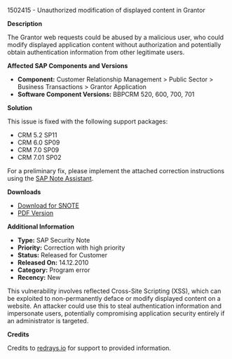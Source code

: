 1502415 - Unauthorized modification of displayed content in Grantor

**Description**

The Grantor web requests could be abused by a malicious user, who could modify displayed application content without authorization and potentially obtain authentication information from other legitimate users.

**Affected SAP Components and Versions**

- **Component:** Customer Relationship Management > Public Sector > Business Transactions > Grantor Application
- **Software Component Versions:** BBPCRM 520, 600, 700, 701

**Solution**

This issue is fixed with the following support packages:
- CRM 5.2 SP11
- CRM 6.0 SP09
- CRM 7.0 SP09
- CRM 7.01 SP02

For a preliminary fix, please implement the attached correction instructions using the [SAP Note Assistant](https://me.sap.com/corrins/0001502415/63).

**Downloads**

- [Download for SNOTE](https://notesdownloads.sap.com/note/0040000008893152017)
- [PDF Version](https://userapps.support.sap.com/sap/support/sfm/notes/print/0001502415?language=en-US&token=9AEE567D7DD03B5FB73C78D02F8AD0AD)

**Additional Information**

- **Type:** SAP Security Note
- **Priority:** Correction with high priority
- **Status:** Released for Customer
- **Released On:** 14.12.2010
- **Category:** Program error
- **Recency:** New

This vulnerability involves reflected Cross-Site Scripting (XSS), which can be exploited to non-permanently deface or modify displayed content on a website. An attacker could use this to steal authentication information and impersonate users, potentially compromising application security entirely if an administrator is targeted.

**Credits**

Credits to [redrays.io](https://redrays.io) for support to provided information.